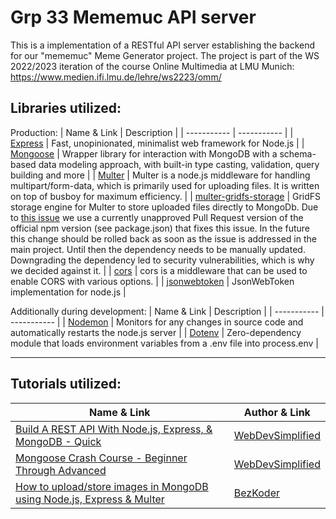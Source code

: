 # Grp 33 Mememuc API server
This is a implementation of a RESTful API server establishing the backend for our "mememuc" Meme Generator project.
The project is part of the WS 2022/2023 iteration of the course Online Multimedia at LMU Munich: https://www.medien.ifi.lmu.de/lehre/ws2223/omm/

## Libraries utilized:
Production:
| Name & Link | Description |
| ----------- | ----------- |
| [Express](https://expressjs.com/) | Fast, unopinionated, minimalist web framework for Node.js |
| [Mongoose](https://mongoosejs.com/) | Wrapper library for interaction with MongoDB with a schema-based data modeling approach, with built-in type casting, validation, query building and more |
| [Multer](https://github.com/expressjs/multer) | Multer is a node.js middleware for handling multipart/form-data, which is primarily used for uploading files. It is written on top of busboy for maximum efficiency. |
| [multer-gridfs-storage](https://github.com/devconcept/multer-gridfs-storage) | GridFS storage engine for Multer to store uploaded files directly to MongoDb. Due to [this issue](https://github.com/devconcept/multer-gridfs-storage/issues/490) we use a currently unapproved Pull Request version of the official npm version (see package.json) that fixes this issue. In the future this change should be rolled back as soon as the issue is addressed in the main project. Until then the dependency needs to be manually updated. Downgrading the dependency led to security vulnerabilities, which is why we decided against it. |
| [cors](https://www.npmjs.com/package/cors) | cors is a middleware that can be used to enable CORS with various options. |
| [jsonwebtoken](https://www.npmjs.com/package/jsonwebtoken) | JsonWebToken implementation for node.js |

Additionally during development:
| Name & Link | Description |
| ----------- | ----------- |
| [Nodemon](https://nodemon.io/) | Monitors for any changes in source code and automatically restarts the node.js server |
| [Dotenv](https://github.com/motdotla/dotenv) | Zero-dependency module that loads environment variables from a .env file into process.env |

---

## Tutorials utilized:

| Name & Link | Author & Link |
| ----------- | ------------- |
| [Build A REST API With Node.js, Express, & MongoDB - Quick](https://www.youtube.com/watch?v=fgTGADljAeg) | [WebDevSimplified](https://www.youtube.com/@WebDevSimplified) |
| [Mongoose Crash Course - Beginner Through Advanced](https://www.youtube.com/watch?v=DZBGEVgL2eE) | [WebDevSimplified](https://www.youtube.com/@WebDevSimplified) |
| [How to upload/store images in MongoDB using Node.js, Express & Multer](https://www.bezkoder.com/node-js-upload-store-images-mongodb/) | [BezKoder](https://www.bezkoder.com/about/) |

